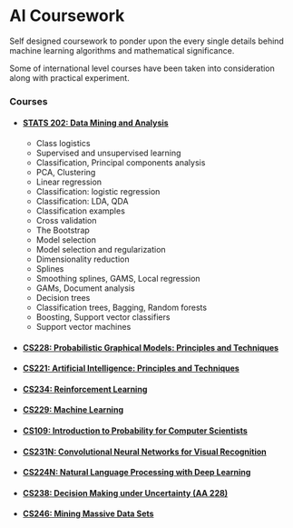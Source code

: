 # AI Coursework

Self designed coursework to ponder upon the every single details behind machine learning algorithms and mathematical significance.

Some of international level courses have been taken into consideration along with practical experiment.

### Courses 

 * #### [STATS 202: Data Mining and Analysis](stats-202/README.md) ####
   * Class logistics
   * Supervised and unsupervised learning	
   * Classification, Principal components analysis	
   * PCA, Clustering	
   * Linear regression	
   * Classification: logistic regression	
   * Classification: LDA, QDA	
   * Classification examples	
   * Cross validation	
   * The Bootstrap	
   * Model selection	
   * Model selection and regularization	
   * Dimensionality reduction	
   * Splines
   * Smoothing splines, GAMS, Local regression	
   * GAMs, Document analysis	
   * Decision trees	
   * Classification trees, Bagging, Random forests	
   * Boosting, Support vector classifiers	
   * Support vector machines	
   
      
 * #### [CS228: Probabilistic Graphical Models: Principles and Techniques](cs-228/README.md) ####
 
 * #### [CS221: Artificial Intelligence: Principles and Techniques](cs-221/README.md) ####
 
 * #### [CS234: Reinforcement Learning](cs-234/README.md) ####
  
 * #### [CS229: Machine Learning](cs-229/README.md) ####
 
 * #### [CS109: Introduction to Probability for Computer Scientists](cs-109/README.md) ####
 
 * #### [CS231N: Convolutional Neural Networks for Visual Recognition](cs-231N/README.md) ####
 
 * #### [CS224N: Natural Language Processing with Deep Learning](cs-224N/README.md) ####
 
 * #### [CS238: Decision Making under Uncertainty (AA 228)](cs-238/README.md) ####

 * #### [CS246: Mining Massive Data Sets](cs-246/README.md) ####



